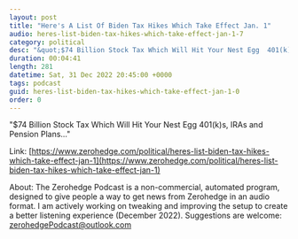 ```yaml
---
layout: post
title: "Here's A List Of Biden Tax Hikes Which Take Effect Jan. 1"
audio: heres-list-biden-tax-hikes-which-take-effect-jan-1-7
category: political
desc: "&quot;$74 Billion Stock Tax Which Will Hit Your Nest Egg  401(k)s, IRAs and Pension Plans...&quot;"
duration: 00:04:41
length: 281
datetime: Sat, 31 Dec 2022 20:45:00 +0000
tags: podcast
guid: heres-list-biden-tax-hikes-which-take-effect-jan-1-0
order: 0
---
```

&quot;$74 Billion Stock Tax Which Will Hit Your Nest Egg  401(k)s, IRAs and Pension Plans...&quot;

Link: [https://www.zerohedge.com/political/heres-list-biden-tax-hikes-which-take-effect-jan-1](https://www.zerohedge.com/political/heres-list-biden-tax-hikes-which-take-effect-jan-1)

About: The Zerohedge Podcast is a non-commercial, automated program, designed to give people a way to get news from Zerohedge in an audio format.  I am actively working on tweaking and improving the setup to create a better listening experience (December 2022).  Suggestions are welcome: [zerohedgePodcast@outlook.com](mailto:zerohedgePodcast@outlook.com)